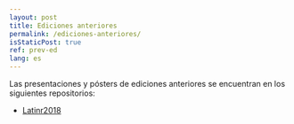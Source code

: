 ```yaml
---
layout: post
title: Ediciones anteriores
permalink: /ediciones-anteriores/
isStaticPost: true
ref: prev-ed
lang: es
---
```


Las presentaciones y pósters de ediciones anteriores se encuentran en los siguientes repositorios:

* [Latinr2018](https://github.com/LatinR/presentaciones-LatinR2018) 
